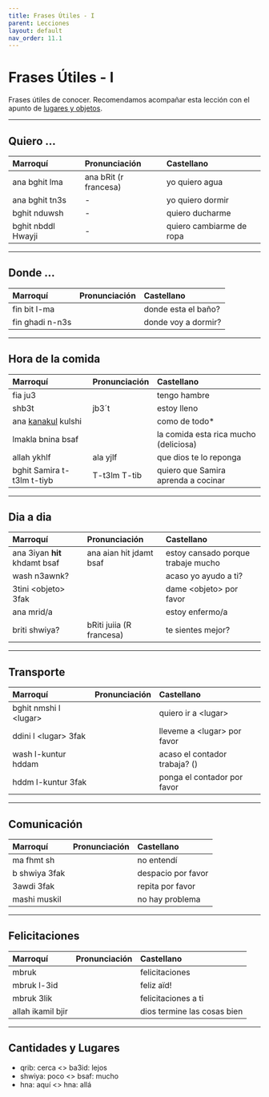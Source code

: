 ```yaml
---
title: Frases Útiles - I
parent: Lecciones
layout: default
nav_order: 11.1
---
```


# Frases Útiles - I

Frases útiles de conocer. Recomendamos acompañar esta lección con el apunto de [lugares y objetos](../vocabulario/lugares-objetos).

---

## Quiero ...

| Marroquí           | Pronunciación         | Castellano               |
|:-------------------|:----------------------|:-------------------------|
| ana bghit lma      | ana bRit (r francesa) | yo quiero agua           |
| ana bghit tn3s     | -                     | yo quiero dormir         |
| bghit nduwsh       | -                     | quiero ducharme          |
| bghit nbddl Hwayji | -                     | quiero cambiarme de ropa |

---

## Donde ...

| Marroquí        | Pronunciación | Castellano          |
|:----------------|:--------------|:--------------------|
| fin bit l-ma    |               | donde esta el baño? |
| fin ghadi n-n3s |               | donde voy a dormir? |

---

## Hora de la comida

| Marroquí                                 | Pronunciación | Castellano                            |
|:-----------------------------------------|:--------------|:--------------------------------------|
| fia ju3                                  |               | tengo hambre                          |
| shb3t                                    | jb3´t         | estoy lleno                           |
| ana [kanakul](../verbos/comer.md) kulshi |               | como de todo*                         |
| lmakla bnina bsaf                        |               | la comida esta rica mucho (deliciosa) |
| allah ykhlf                              | ala yjlf      | que dios te lo reponga                |
| bghit Samira t-t3lm t-tiyb               | T-t3lm T-tib  | quiero que Samira aprenda a cocinar   |

---

## Dia a dia

| Marroquí                      | Pronunciación            | Castellano                         |
|:------------------------------|:-------------------------|:-----------------------------------|
| ana 3iyan **hit** khdamt bsaf | ana aian hit jdamt bsaf  | estoy cansado porque trabaje mucho |
| wash n3awnk?                  |                          | acaso yo ayudo a ti?               |
| 3tini \<objeto> 3fak          |                          | dame \<objeto> por favor           |
| ana mrid/a                    |                          | estoy enfermo/a                    |
| briti shwiya?                 | bRiti juiia (R francesa) | te sientes mejor?                  |

---

## Transporte

| Marroquí               | Pronunciación | Castellano                    |
|:-----------------------|:--------------|:------------------------------|
| bghit nmshi l \<lugar> |               | quiero ir a \<lugar>          |
| ddini l \<lugar> 3fak  |               | lleveme a \<lugar> por favor  |
| wash l-kuntur hddam    |               | acaso el contador trabaja? () |
| hddm l-kuntur 3fak     |               | ponga el contador por favor   |

---

## Comunicación

| Marroquí      | Pronunciación | Castellano         |
|:--------------|:--------------|:-------------------|
| ma fhmt sh    |               | no entendí         |
| b shwiya 3fak |               | despacio por favor |
| 3awdi 3fak    |               | repita por favor   |
| mashi muskil  |               | no hay problema    |

---

## Felicitaciones

| Marroquí          | Pronunciación | Castellano                  |
|:------------------|:--------------|:----------------------------|
| mbruk             |               | felicitaciones              |
| mbruk l-3id       |               | feliz aïd!                  |
| mbruk 3lik        |               | felicitaciones a ti         |
| allah ikamil bjir |               | dios termine las cosas bien |

---

## Cantidades y Lugares

- qrib: cerca <> ba3id: lejos
- shwiya: poco <> bsaf: mucho 
- hna: aquí <> hna: allá